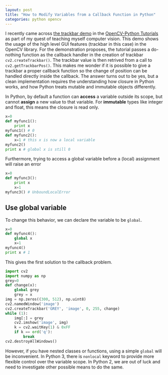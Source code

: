 ```yaml
---
layout: post
title: "How to Modify Variables from a Callback Function in Python"
categories: python opencv
---
```


I recently came across [the trackbar demo] in the [OpenCV-Python Tutorials] as part of my quest of teaching myself computer vision.
This demo shows the usage of the high level GUI features (trackbar in this case) in the OpenCV library.
For the demonstration proposes, the tutorial passes a do-nothing function as the callback handler in the creation of trackbar `cv2.createTrackbar()`.
The trackbar value is then retrived from a call to `cv2.getTrackbarPos()`.
This makes me wonder if it is possible to give a trackbar a proper callback function so the change of position can be handled directly inside the callback.
The answer turns out to be yes, but a clean implementation requires the understanding how closure in Python works, and how Python treats mutable and immutable objects differently.

In Python, by default a function can **access** a variable outside its scope, but cannot **assign** a new value to that variable.
For **immutable** types like integer and float, this means the closure is read only.

```python
x=0
def myfunc1():
    print x
myfunc1() # 0
def myfunc2():
    x=1 # this x is now a local variable
myfunc2()
print x # global x is still 0
```
Furthermore, trying to access a global variable before a (local) assignment will raise an error

```python
x=0
def myfunc3():
    print x
    x=1
myfunc3() # UnboundLocalError
```

## Use global variable
To change this behavior, we can declare the variable to be `global`.

```python
x=0
def myfunc4():
    global x
    x=1
myfunc4()
print x # 1
```

This gives the first solution to the callback problem.

```python
import cv2
import numpy as np
grey=0
def change(x):
    global grey
    grey = x
img = np.zeros((300, 512), np.uint8)
cv2.namedWindow('image')
cv2.createTrackbar('GREY', 'image', 0, 255, change)
while (1):
    img[:] = grey
    cv2.imshow('image', img)
    k = cv2.waitKey(1) & 0xFF
    if k == ord('q'):
        break
cv2.destroyAllWindows()
```

However, if you have nested classes or functions, using a simple `global` will be inconvenient.
In Python 3, there is `nonlocal` keyword to provide more flexible control over the variable scope.
In Python 2, we are out of luck and need to investigate other possible means to do the same.

[the trackbar demo]: https://opencv-python-tutroals.readthedocs.org/en/latest/py_tutorials/py_gui/py_trackbar/py_trackbar.html#trackbar
[opencv-python tutorials]: https://opencv-python-tutroals.readthedocs.org/en/latest/py_tutorials/py_tutorials.html
